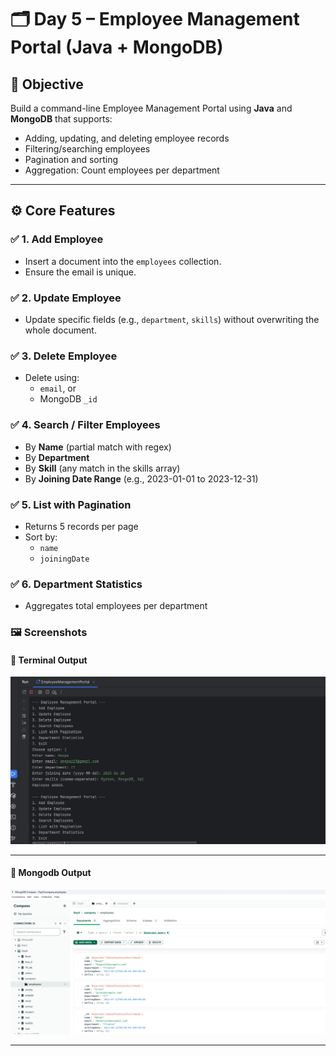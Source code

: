 # 🗂️ Day 5 – Employee Management Portal (Java + MongoDB)

## 📌 Objective
Build a command-line Employee Management Portal using **Java** and **MongoDB** that supports:

- Adding, updating, and deleting employee records
- Filtering/searching employees
- Pagination and sorting
- Aggregation: Count employees per department

---

## ⚙️ Core Features

### ✅ 1. Add Employee
- Insert a document into the `employees` collection.
- Ensure the email is unique.

### ✅ 2. Update Employee
- Update specific fields (e.g., `department`, `skills`) without overwriting the whole document.

### ✅ 3. Delete Employee
- Delete using:
  - `email`, or
  - MongoDB `_id`

### ✅ 4. Search / Filter Employees
- By **Name** (partial match with regex)
- By **Department**
- By **Skill** (any match in the skills array)
- By **Joining Date Range** (e.g., 2023-01-01 to 2023-12-31)

### ✅ 5. List with Pagination
- Returns 5 records per page
- Sort by:
  - `name`
  - `joiningDate`

### ✅ 6. Department Statistics
- Aggregates total employees per department



### 🖼️ Screenshots

#### 📘 Terminal Output 


![Students](img/emp.png)

---


#### 📕 Mongodb Output


![Mongodb](img/employee.png)
 
---

